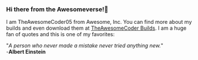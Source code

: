 ### Hi there from the Awesomeverse!👋

I am TheAwesomeCoder05 from Awesome, Inc. You can find more about my builds and even download them at [TheAwesomeCoder Builds](https://bit.ly/3bXQtWK). I am a huge fan of quotes and this is one of my favorites:

"_A person who never made a mistake never tried anything new._" 
<br>
-**Albert Einstein**
